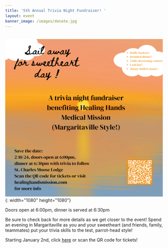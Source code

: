 ```yaml
---
title: '5th Annual Trivia Night Fundraiser! '
layout: event
banner_image: /images/donate.jpg
---
```

######

![](/uploads/insta-post-1.png){: width="1080" height="1080"}

Doors open at 6:00pm, dinner is served at 6:30pm

Be sure to check back for more details as we get closer to the event! Spend an evening in Margaritaville as you and your sweetheart (and friends, family, teammates) put your trivia skills to the test, parrot-head style!

Starting January 2nd, click [here](https://www.eventbrite.com/e/healing-hands-medical-mission-5th-annual-trivia-night-tickets-776270494947)&nbsp;or scan the QR code for tickets!